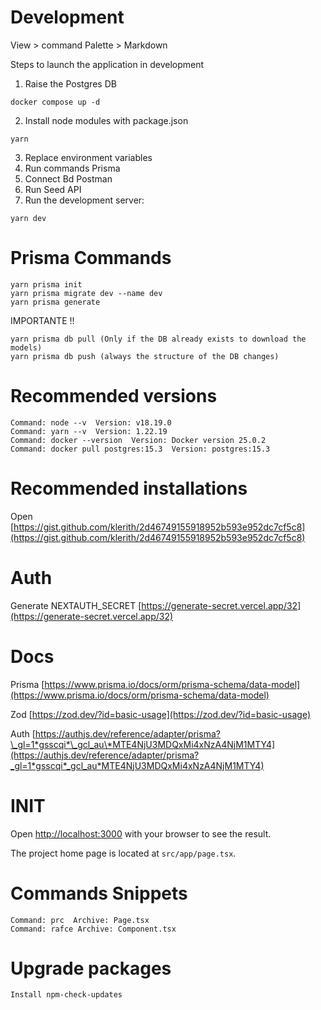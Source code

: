 # Development

View > command Palette > Markdown

Steps to launch the application in development

1. Raise the Postgres DB

```
docker compose up -d
```

2. Install node modules with package.json

```
yarn
```

3. Replace environment variables
4. Run commands Prisma
5. Connect Bd Postman
6. Run Seed API
7. Run the development server:

```
yarn dev
```

# Prisma Commands

```
yarn prisma init
yarn prisma migrate dev --name dev
yarn prisma generate
```

IMPORTANTE !!

```
yarn prisma db pull (Only if the DB already exists to download the models)
yarn prisma db push (always the structure of the DB changes)
```

# Recommended versions

```
Command: node --v  Version: v18.19.0
Command: yarn --v  Version: 1.22.19
Command: docker --version  Version: Docker version 25.0.2
Command: docker pull postgres:15.3  Version: postgres:15.3
```

# Recommended installations

Open [https://gist.github.com/klerith/2d46749155918952b593e952dc7cf5c8](https://gist.github.com/klerith/2d46749155918952b593e952dc7cf5c8)

# Auth

Generate NEXTAUTH_SECRET [https://generate-secret.vercel.app/32](https://generate-secret.vercel.app/32)

# Docs

Prisma [https://www.prisma.io/docs/orm/prisma-schema/data-model](https://www.prisma.io/docs/orm/prisma-schema/data-model)

Zod [https://zod.dev/?id=basic-usage](https://zod.dev/?id=basic-usage)

Auth [https://authjs.dev/reference/adapter/prisma?\_gl=1*gsscqi*\_gcl_au\*MTE4NjU3MDQxMi4xNzA4NjM1MTY4](https://authjs.dev/reference/adapter/prisma?_gl=1*gsscqi*_gcl_au*MTE4NjU3MDQxMi4xNzA4NjM1MTY4)

# INIT

Open [http://localhost:3000](http://localhost:3000) with your browser to see the result.

The project home page is located at `src/app/page.tsx`.

# Commands Snippets

```
Command: prc  Archive: Page.tsx
Command: rafce Archive: Component.tsx
```

# Upgrade packages

```
Install npm-check-updates
```
